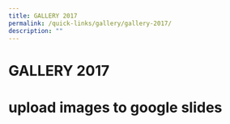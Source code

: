 ```yaml
---
title: GALLERY 2017
permalink: /quick-links/gallery/gallery-2017/
description: ""
---
```


# GALLERY 2017
# upload images  to google slides